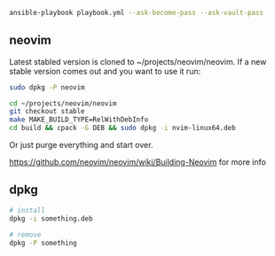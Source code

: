 ```bash
ansible-playbook playbook.yml --ask-become-pass --ask-vault-pass
```

## neovim
Latest stabled version is cloned to ~/projects/neovim/neovim. If a new stable version comes out and you want to use it run:

```bash
sudo dpkg -P neovim

cd ~/projects/neovim/neovim
git checkout stable
make MAKE_BUILD_TYPE=RelWithDebInfo
cd build && cpack -G DEB && sudo dpkg -i nvim-linux64.deb
```

Or just purge everything and start over.

https://github.com/neovim/neovim/wiki/Building-Neovim for more info

## dpkg

```bash
# install
dpkg -i something.deb

# remove
dpkg -P something
```


